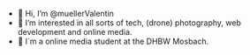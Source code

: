 - 👋 Hi, I’m @muellerValentin
- 👀 I’m interested in all sorts of tech, (drone) photography, web development and online media.
- 🌱 I´m a online media student at the DHBW Mosbach.

<!---
muellerValentin/muellerValentin is a ✨ special ✨ repository because its `README.md` (this file) appears on your GitHub profile.
You can click the Preview link to take a look at your changes.
--->

